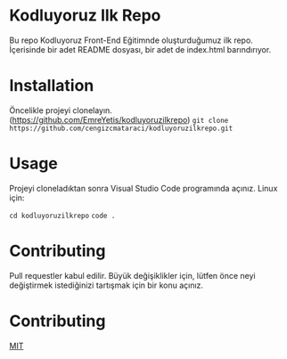 # Kodluyoruz Ilk Repo

Bu repo Kodluyoruz Front-End Eğitimnde oluşturduğumuz ilk repo. İçerisinde bir adet README dosyası, bir adet de index.html barındırıyor.

# Installation

Öncelikle projeyi clonelayın.(https://github.com/EmreYetis/kodluyoruzilkrepo)
`git clone https://github.com/cengizcmataraci/kodluyoruzilkrepo.git`

# Usage

Projeyi cloneladıktan sonra Visual Studio Code programında açınız.
Linux için:

`cd kodluyoruzilkrepo`
`code .`

# Contributing

Pull requestler kabul edilir. Büyük değişiklikler için, lütfen önce neyi değiştirmek istediğinizi tartışmak için bir konu açınız.

# Contributing

[MIT](https://choosealicense.com/licenses/mit/)
